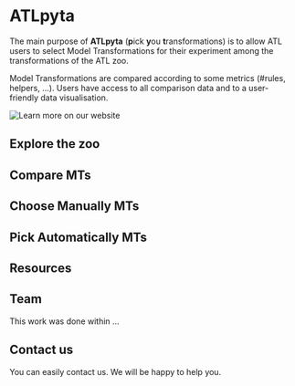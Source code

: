 # ATLpyta

The main purpose of **ATLpyta** (**p**ick **y**ou **t**ransformations) is to allow ATL users to select Model Transformations for their experiment among the transformations of the ATL zoo.

Model Transformations are compared according to some metrics (#rules, helpers, ...). Users have access to all comparison data and to a user-friendly data visualisation. 

![Learn more on our website](https://atlpyta.github.io/)

## Explore the zoo

## Compare MTs

## Choose Manually MTs

## Pick Automatically MTs

## Resources

## Team

This work was done within ...

## Contact us

You can easily contact us. We will be happy to help you.
